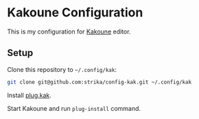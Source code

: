 # Kakoune Configuration

This is my configuration for [Kakoune](http://kakoune.org/) editor.

## Setup

Clone this repository to `~/.config/kak`:

```bash
git clone git@github.com:strika/config-kak.git ~/.config/kak
```

Install [plug.kak](https://github.com/andreyorst/plug.kak/tree/master#installation).

Start Kakoune and run `plug-install` command.
